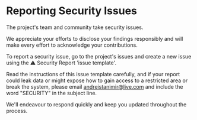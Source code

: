 # **Reporting Security Issues**

The project's team and community take security issues.

We appreciate your efforts to disclose your findings responsibly and will make every effort to acknowledge your contributions.

To report a security issue, go to the project's issues and create a new issue using the ⚠️ Security Report 'issue template'.

Read the instructions of this issue template carefully, and if your report could leak data or might expose how to gain access to a restricted area or break the system, please email [andreistanimir@live.com](mailto:andreistanimir@live.com) and include the word "SECURITY" in the subject line.

We'll endeavour to respond quickly and keep you updated throughout the process.
